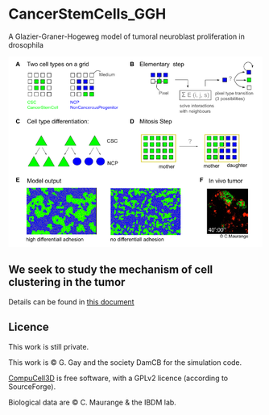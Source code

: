 # CancerStemCells_GGH

A  Glazier-Graner-Hogeweg model of tumoral neuroblast proliferation in
drosophila


![Schéma de principe du modèle de Potts cellulaire employé. ](images/figure1.png)

## We seek to study the mechanism of cell clustering in the tumor

Details can be found in [this document](doc/rapport.md)

## Licence

This work is still private.

This work is &copy; G. Gay and the society DamCB for the simulation code.

[CompuCell3D](https://github.com/CompuCell3D/CompuCell3D) is free software, with a GPLv2 licence (according to SourceForge).

Biological data are &copy; C. Maurange & the IBDM lab.

